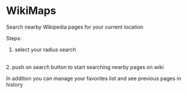 # WikiMaps
Search nearby Wikipedia  pages for your current location

Steps:
<br>
1. select your radius search
<br>
2. push on search button to start searching nearby pages on wiki

In addition you can manage your favorites list and see previous pages in history
